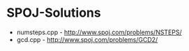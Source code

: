 # SPOJ-Solutions

- numsteps.cpp - http://www.spoj.com/problems/NSTEPS/
- gcd.cpp - http://www.spoj.com/problems/GCD2/
